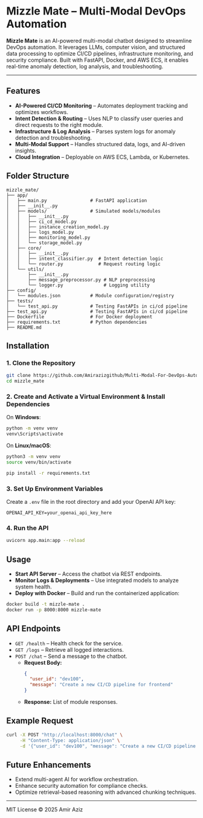 # Mizzle Mate – Multi-Modal DevOps Automation

**Mizzle Mate** is an AI-powered multi-modal chatbot designed to streamline DevOps automation. It leverages LLMs, computer vision, and structured data processing to optimize CI/CD pipelines, infrastructure monitoring, and security compliance. Built with FastAPI, Docker, and AWS ECS, it enables real-time anomaly detection, log analysis, and troubleshooting.

---

## Features

- **AI-Powered CI/CD Monitoring** – Automates deployment tracking and optimizes workflows.
- **Intent Detection & Routing** – Uses NLP to classify user queries and direct requests to the right module.
- **Infrastructure & Log Analysis** – Parses system logs for anomaly detection and troubleshooting.
- **Multi-Modal Support** – Handles structured data, logs, and AI-driven insights.
- **Cloud Integration** – Deployable on AWS ECS, Lambda, or Kubernetes.

## Folder Structure

```plaintext
mizzle_mate/
├── app/
│   ├── main.py                # FastAPI application
│   ├── __init__.py
│   ├── models/                # Simulated models/modules
│   │   ├── __init__.py
│   │   ├── ci_cd_model.py
│   │   ├── instance_creation_model.py
│   │   ├── logs_model.py
│   │   ├── monitoring_model.py
│   │   └── storage_model.py
│   ├── core/
│   │   ├── __init__.py
│   │   ├── intent_classifier.py  # Intent detection logic
│   │   └── router.py             # Request routing logic
│   └── utils/
│       ├── __init__.py
│       ├── message_preprocessor.py # NLP preprocessing
│       └── logger.py               # Logging utility
├── config/
│   └── modules.json           # Module configuration/registry
├── tests/
│   └── test_api.py            # Testing FastAPIs in ci/cd pipeline
├── test_api.py                # Testing FastAPIs in ci/cd pipeline
├── Dockerfile                 # For Docker deployment
├── requirements.txt           # Python dependencies
├── README.md
```

## Installation

### 1. Clone the Repository

```bash
git clone https://github.com/Amirazizgithub/Multi-Modal-For-DevOps-Automation.git
cd mizzle_mate
```

### 2. Create and Activate a Virtual Environment & Install Dependencies

On **Windows**:
```bash
python -m venv venv
venv\Scripts\activate
```

On **Linux/macOS**:
```bash
python3 -m venv venv
source venv/bin/activate
```

```bash
pip install -r requirements.txt
```

### 3. Set Up Environment Variables

Create a `.env` file in the root directory and add your OpenAI API key:

```
OPENAI_API_KEY=your_openai_api_key_here
```

### 4. Run the API

```sh
uvicorn app.main:app --reload
```

## Usage

- **Start API Server** – Access the chatbot via REST endpoints.
- **Monitor Logs & Deployments** – Use integrated models to analyze system health.
- **Deploy with Docker** – Build and run the containerized application:

```sh
docker build -t mizzle-mate .
docker run -p 8000:8000 mizzle-mate
```

## API Endpoints

- `GET /health` – Health check for the service.
- `GET /logs` – Retrieve all logged interactions.
- `POST /chat` – Send a message to the chatbot.
    - **Request Body:**
      ```json
      {
        "user_id": "dev100",
        "message": "Create a new CI/CD pipeline for frontend"
      }
      ```
    - **Response:** List of module responses.

## Example Request

```sh
curl -X POST "http://localhost:8000/chat" \
     -H "Content-Type: application/json" \
     -d '{"user_id": "dev100", "message": "Create a new CI/CD pipeline for frontend"}'
```

## Future Enhancements

- Extend multi-agent AI for workflow orchestration.
- Enhance security automation for compliance checks.
- Optimize retrieval-based reasoning with advanced chunking techniques.

---

MIT License © 2025 Amir Aziz